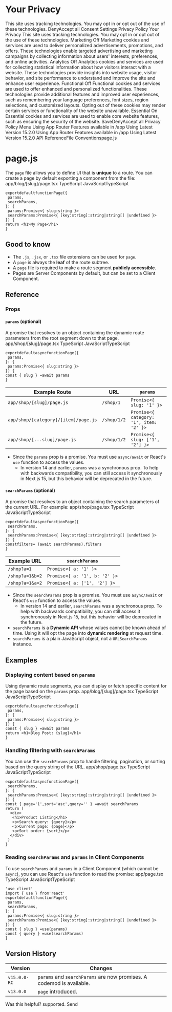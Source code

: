 # Your Privacy
This site uses tracking technologies. You may opt in or opt out of the use of these technologies.
DenyAccept all
Consent Settings
Privacy Policy
Your Privacy
This site uses tracking technologies. You may opt in or opt out of the use of these technologies.
Marketing
Off
Marketing cookies and services are used to deliver personalized advertisements, promotions, and offers. These technologies enable targeted advertising and marketing campaigns by collecting information about users' interests, preferences, and online activities. 
Analytics
Off
Analytics cookies and services are used for collecting statistical information about how visitors interact with a website. These technologies provide insights into website usage, visitor behavior, and site performance to understand and improve the site and enhance user experience.
Functional
Off
Functional cookies and services are used to offer enhanced and personalized functionalities. These technologies provide additional features and improved user experiences, such as remembering your language preferences, font sizes, region selections, and customized layouts. Opting out of these cookies may render certain services or functionality of the website unavailable.
Essential
On
Essential cookies and services are used to enable core website features, such as ensuring the security of the website. 
SaveDenyAccept all
Privacy Policy
Menu
Using App Router
Features available in /app
Using Latest Version
15.2.0
Using App Router
Features available in /app
Using Latest Version
15.2.0
API ReferenceFile Conventionspage.js
# page.js
The `page` file allows you to define UI that is **unique** to a route. You can create a page by default exporting a component from the file:
app/blog/[slug]/page.tsx
TypeScript
JavaScriptTypeScript
```
exportdefaultfunctionPage({
 params,
 searchParams,
}: {
 params:Promise<{ slug:string }>
 searchParams:Promise<{ [key:string]:string|string[] |undefined }>
}) {
return <h1>My Page</h1>
}
```

## Good to know
  * The `.js`, `.jsx`, or `.tsx` file extensions can be used for `page`.
  * A `page` is always the **leaf** of the route subtree.
  * A `page` file is required to make a route segment **publicly accessible**.
  * Pages are Server Components by default, but can be set to a Client Component.


## Reference
### Props
#### `params` (optional)
A promise that resolves to an object containing the dynamic route parameters from the root segment down to that page.
app/shop/[slug]/page.tsx
TypeScript
JavaScriptTypeScript
```
exportdefaultasyncfunctionPage({
 params,
}: {
 params:Promise<{ slug:string }>
}) {
const { slug } =await params
}
```

Example Route| URL| `params`  
---|---|---  
`app/shop/[slug]/page.js`| `/shop/1`| `Promise<{ slug: '1' }>`  
`app/shop/[category]/[item]/page.js`| `/shop/1/2`| `Promise<{ category: '1', item: '2' }>`  
`app/shop/[...slug]/page.js`| `/shop/1/2`| `Promise<{ slug: ['1', '2'] }>`  
  * Since the `params` prop is a promise. You must use `async/await` or React's `use` function to access the values. 
    * In version 14 and earlier, `params` was a synchronous prop. To help with backwards compatibility, you can still access it synchronously in Next.js 15, but this behavior will be deprecated in the future.


#### `searchParams` (optional)
A promise that resolves to an object containing the search parameters of the current URL. For example:
app/shop/page.tsx
TypeScript
JavaScriptTypeScript
```
exportdefaultasyncfunctionPage({
 searchParams,
}: {
 searchParams:Promise<{ [key:string]:string|string[] |undefined }>
}) {
constfilters= (await searchParams).filters
}
```

Example URL| `searchParams`  
---|---  
`/shop?a=1`| `Promise<{ a: '1' }>`  
`/shop?a=1&b=2`| `Promise<{ a: '1', b: '2' }>`  
`/shop?a=1&a=2`| `Promise<{ a: ['1', '2'] }>`  
  * Since the `searchParams` prop is a promise. You must use `async/await` or React's `use` function to access the values. 
    * In version 14 and earlier, `searchParams` was a synchronous prop. To help with backwards compatibility, you can still access it synchronously in Next.js 15, but this behavior will be deprecated in the future.
  * `searchParams` is a **Dynamic API** whose values cannot be known ahead of time. Using it will opt the page into **dynamic rendering** at request time.
  * `searchParams` is a plain JavaScript object, not a `URLSearchParams` instance.


## Examples
### Displaying content based on `params`
Using dynamic route segments, you can display or fetch specific content for the page based on the `params` prop.
app/blog/[slug]/page.tsx
TypeScript
JavaScriptTypeScript
```
exportdefaultasyncfunctionPage({
 params,
}: {
 params:Promise<{ slug:string }>
}) {
const { slug } =await params
return <h1>Blog Post: {slug}</h1>
}
```

### Handling filtering with `searchParams`
You can use the `searchParams` prop to handle filtering, pagination, or sorting based on the query string of the URL.
app/shop/page.tsx
TypeScript
JavaScriptTypeScript
```
exportdefaultasyncfunctionPage({
 searchParams,
}: {
 searchParams:Promise<{ [key:string]:string|string[] |undefined }>
}) {
const { page='1',sort='asc',query='' } =await searchParams
return (
  <div>
   <h1>Product Listing</h1>
   <p>Search query: {query}</p>
   <p>Current page: {page}</p>
   <p>Sort order: {sort}</p>
  </div>
 )
}
```

### Reading `searchParams` and `params` in Client Components
To use `searchParams` and `params` in a Client Component (which cannot be `async`), you can use React's `use` function to read the promise:
app/page.tsx
TypeScript
JavaScriptTypeScript
```
'use client'
import { use } from'react'
exportdefaultfunctionPage({
 params,
 searchParams,
}: {
 params:Promise<{ slug:string }>
 searchParams:Promise<{ [key:string]:string|string[] |undefined }>
}) {
const { slug } =use(params)
const { query } =use(searchParams)
}
```

## Version History
Version| Changes  
---|---  
`v15.0.0-RC`| `params` and `searchParams` are now promises. A codemod is available.  
`v13.0.0`| `page` introduced.  
Was this helpful?
supported.
Send
